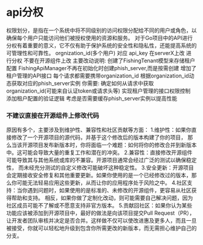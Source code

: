 # api分权
权限划分，是指在一个系统中将不同级别的访问权限分配给不同的用户或角色，以确保每个用户只能访问他们被授权使用的资源和服务。
对于Go项目中的API进行分权有着重要的意义，它不仅有助于保护系统的安全性和隐私性，还能提高系统的可管理性和可靠性。
orgnization_id(多个用户) 对应 api_key
在serverX上改 进行分权 不要在开源组件上改
主要改动说明:
创建了FishingTenant模型来存储租户配置
FishingApiManager不再在初始化时创建phish_server,而是按需创建
增加了租户管理的API接口
每个请求都需要携带organization_id
根据organization_id动态获取对应的phish_server实例
你需要:
确定如何从请求中获取organization_id(可能来自认证token或请求头等)
实现租户管理的接口权限控制
添加租户配置的验证逻辑
考虑是否需要缓存phish_server实例以提高性能

### 不建议直接在开源组件上修改代码
原因有多个，主要涉及到维护性、兼容性和社区贡献等方面：
1.维护性：如果你直接修改了一个开源项目的源代码，并基于这个修改后的版本构建了你的项目，
那么当该开源项目发布新版本时，你将面临一个难题：如何将你的修改合并到新版本中。这可能会导致大量的重复工作和潜在的冲突。
2.兼容性：直接修改开源组件可能导致其与其他系统或库的不兼容。开源项目通常会经过广泛的测试以确保稳定性，
而未经充分测试的自定义修改可能破坏这种稳定性。
3.安全更新：开源项目会定期接收安全修复和其他重要更新。如果你使用的是一个已经修改过的版本，那么你可能无法轻易应用这些更新，从而让你的应用程序处于风险之中。
4.社区支持：当你遇到问题时，如果使用的是标准的、未修改的开源组件，更容易从社区获得帮助和支持。
相反，如果你做了定制化改动，则可能需要自己解决问题，因为社区成员可能不了解或不愿意支持非官方版本。
5.贡献回社区：如果你认为某些功能应该被添加到开源项目中，最好的做法是向该项目提交Pull Request（PR），
让开发者团队审核并决定是否合并。这样做不仅可以使改进惠及更多人，而且一旦被接受，你就可以轻松地升级到包含你所需更改的新版本，而无需担心维护自己的分支。